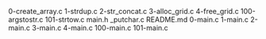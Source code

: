 0-create_array.c
 1-strdup.c 
2-str_concat.c 
3-alloc_grid.c 
4-free_grid.c 
100-argstostr.c 
101-strtow.c 
main.h _putchar.c
README.md 
0-main.c 
1-main.c 
2-main.c
3-main.c 
4-main.c
100-main.c 
101-main.c
